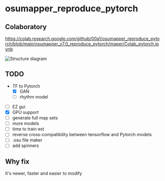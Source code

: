 # osumapper_reproduce_pytorch
 
## Colaboratory

https://colab.research.google.com/github/00a1/osumapper_reproduce_pytorch/blob/main/osumapper_v7.0_reproduce_pytorch/maper/Colab_pytorch.ipynb

![Structure diagram](https://i.imgur.com/QfImd1k.png)

## TODO

- TF to Pytorch
    - [x] GAN
    - [ ] rhythm model
- [ ] EZ gui
- [x] GPU support
- [ ] generate full map sets
- [ ] more models
- [ ] time to train est
- [ ] reverse cross-compatibility between tensorflow and Pytorch models
- [ ] .osu file maker
- [ ] add spinners

## Why fix

It's newer, faster and easier to modify